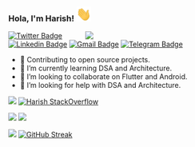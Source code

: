 ### Hola, I'm Harish! <img src="https://raw.githubusercontent.com/ABSphreak/ABSphreak/master/gifs/Hi.gif" width="30px">

<img align="right" src="https://media.giphy.com/media/E89xxATM4iZoPdr6Tb/giphy.gif" width="350px" />


[![Twitter Badge](https://img.shields.io/badge/-@theflutterboi-1ca0f1?style=flat-square&labelColor=1ca0f1&logo=twitter&logoColor=white&link=https://twitter.com/theflutterboi)](https://twitter.com/theflutterboi)
[![Linkedin Badge](https://img.shields.io/badge/-Harish_Anbalagan-blue?style=flat-square&logo=Linkedin&logoColor=white&link=https://www.linkedin.com/in/harishanbalagan/)](https://www.linkedin.com/in/harishanbalagan/)
[![Gmail Badge](https://img.shields.io/badge/-warriorharish95668@gmail.com-c14438?style=flat-square&logo=Gmail&logoColor=white&link=mailto:warriorharish95668@gmail.com)](mailto:warriorharish95668@gmail.com)
[![Telegram Badge](https://img.shields.io/badge/-Harishwarrior-grey?style=flat-square&logo=Telegram&logoColor=white&link=https://t.me/Harishwarrior)](https://t.me/Harishwarrior)

- 🔭 Contributing to open source projects.
- 🌱 I’m currently learning DSA and Architecture.
- 👯 I’m looking to collaborate on Flutter and Android.
- 🤔 I’m looking for help with DSA and Architecture.

![](https://komarev.com/ghpvc/?username=harishwarrior)
[![Harish StackOverflow](https://stackoverflow-badge.herokuapp.com/api/StackOverflowBadge/13389569)](https://stackoverflow.com/users/13389569/harish)

![](https://github-profile-summary-cards.vercel.app/api/cards/repos-per-language?username=Harishwarrior&theme=nord_dark)
![](https://github-profile-summary-cards.vercel.app/api/cards/stats?username=Harishwarrior&theme=nord_dark)

![](https://github-profile-summary-cards.vercel.app/api/cards/profile-details?username=Harishwarrior&theme=nord_dark)
[![GitHub Streak](https://github-readme-streak-stats.herokuapp.com?user=harishwarrior&theme=dracula&date_format=M%20j%5B%2C%20Y%5D)](https://git.io/streak-stats)
